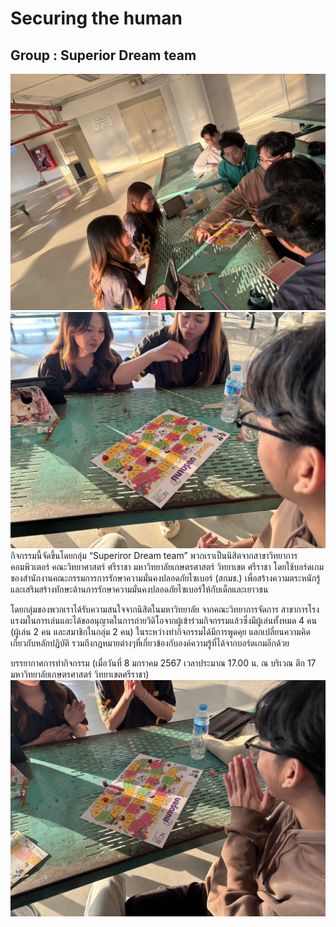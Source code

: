 # Securing the human 
## Group : Superior Dream team
![activity](assets/pic1.jpg)
![activity2](assets/pic2.jpg)
  กิจกรรมนี้จัดขึ้นโดยกลุ่ม “Superiror Dream team” พวกเราเป็นนิสิตจากสาขาวิทยาการคอมพิวเตอร์ คณะวิทยาศาสตร์ ศรีราชา มหาวิทยาลัยเกษตรศาสตร์ วิทยาเขต ศรีราชา โดยใช้บอร์ดเกมของสำนักงานคณะกรรมการการรักษาความมั่นคงปลอดภัยไซเบอร์ (สกมช.) เพื่อสร้างความตระหนักรู้และเสริมสร้างทักษะด้านการรักษาความมั่นคงปลอดภัยไซเบอร์ให้กับเด็กและเยาวชน

  โดยกลุ่มของพวกเราได้รับความสนใจจากนิสิตในมหาวิทยาลัย จากคณะวิทยาการจัดการ สาขาการโรงแรงมในการเล่นและได้ขออนุญาตในการถ่ายวิดิโอจากผู้เข้าร่วมกิจกรรมแล้วซึ่งมีผู้เล่นทั้งหมด 4 คน (ผู้เล่น 2 คน และสมาชิกในกลุ่ม 2 คน) ในระหว่างทำกิจกรรมได้มีการพูดคุย แลกเปลี่ยนความคิดเกี่ยวกับหลักปฏิบัติ รวมถึงกฎหมายต่างๆที่เกี่ยวข้องกับองค์ความรู้ที่ได้จากบอร์ดเกมอีกด้วย

  บรรยากาศการทำกิจกรรม (เมื่อวันที่ 8 มกราคม 2567 เวลาประมาณ 17.00 น. ณ บริเวณ ตึก 17 มหาวิทยาลัยเกษตรศาสตร์ วิทยาเขตศรีราชา)
[![Video](assets/pic3.jpg)](https://youtu.be/ZvQ2fzvgYxU)
